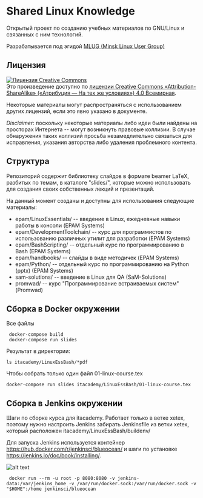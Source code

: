 Shared Linux Knowledge
=============

Открытый проект по созданию учебных материалов по GNU/Linux и связанных с ним технологий.

Разрабатывается под эгидой [MLUG (Minsk Linux User Group)](http://mlug.linux.by/)

Лицензия
-------------

<a rel="license" href="http://creativecommons.org/licenses/by-sa/4.0/"><img alt="Лицензия Creative Commons" style="border-width:0" src="http://i.creativecommons.org/l/by-sa/4.0/88x31.png" /></a><br />Это произведение доступно по <a rel="license" href="http://creativecommons.org/licenses/by-sa/4.0/">лицензии Creative Commons «Attribution-ShareAlike» («Атрибуция — На тех же условиях») 4.0 Всемирная</a>.

Некоторые материалы могут распространяться с использованием других лицензий, если это явно указано в документе.

_Disclaimer_: поскольку некоторые материалы либо идеи были найдены на просторах Интернета -- могут возникнуть правовые коллизии. В случае обнаружения таких коллизий просьба незамедлительно связаться для исправления, указания авторства либо удаления проблемного контента.

Структура
-------------

Репозиторий содержит библиотеку слайдов в формате beamer LaTeX, разбитых по темам, в каталоге "slides/", которые можно использовать для создания своих собственных лекций и презентаций.

На данный момент созданы и доступны для использования следующие материалы:

* epam/LinuxEssentials/ -- введение в Linux, ежедневные навыки работы в консоли (EPAM Systems)
* epam/DevelopmentToolchain/ -- курс для программистов по использованию различных утилит для разработки (EPAM Systems)
* epam/BashScripting/ -- отдельный курс по программированию в Bash (EPAM Systems)
* epam/handbooks/ -- слайды в виде методичек (EPAM Systems)
* epam/Python/ -- отдельный курс по программированию на Python (pptx) (EPAM Systems)
* sam-solutions/ -- введение в Linux для QA (SaM-Solutions)
* promwad/ -- курс "Программирование встраиваемых систем" (Promwad)

Сборка в Docker окружении
-------------
Все файлы
~~~
 docker-compose build
 docker-compose run slides
~~~

Результат в директории: 
~~~
ls itacademy/LinuxEssBash/*pdf
~~~

Чтобы собрать только один файл 01-linux-course.tex
~~~
docker-compose run slides itacademy/LinuxEssBash/01-linux-course.tex
~~~


Сборка в Jenkins окружении
-------------

Шаги по сборке курса для itacademy. Работает только в ветке xetex, поэтому нужно настроить Jenkins забирать Jenkinsfile из ветки xetex, который расположен itacademy/LinuxEssBash/buildenv/

Для запуска Jenkins используется контейнер https://hub.docker.com/r/jenkinsci/blueocean/ и шаги по установке https://jenkins.io/doc/book/installing/.

![alt text](https://github.com/nixuser/linux_courses/blob/xetex/pipeline_config.png)

~~~
 docker run --rm -u root -p 8080:8080 -v jenkins-data:/var/jenkins_home -v /var/run/docker.sock:/var/run/docker.sock -v "$HOME":/home jenkinsci/blueocean
~~~
